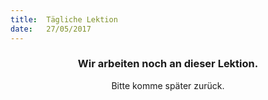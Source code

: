```yaml
---
title:  Tägliche Lektion
date:   27/05/2017
---
```


### <center>Wir arbeiten noch an dieser Lektion.</center>
<center>Bitte komme später zurück.</center>